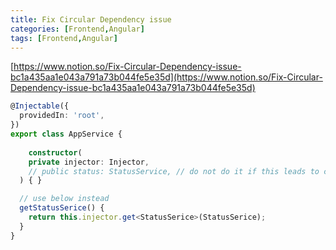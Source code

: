 ```yaml
---
title: Fix Circular Dependency issue
categories: [Frontend,Angular]
tags: [Frontend,Angular]
---
```


[https://www.notion.so/Fix-Circular-Dependency-issue-bc1a435aa1e043a791a73b044fe5e35d](https://www.notion.so/Fix-Circular-Dependency-issue-bc1a435aa1e043a791a73b044fe5e35d)


```typescript
@Injectable({
  providedIn: 'root',
})
export class AppService {
	
	constructor(
    private injector: Injector,
    // public status: StatusService, // do not do it if this leads to circular dependency issue
  ) { }

  // use below instead
  getStatusSerice() {
    return this.injector.get<StatusSerice>(StatusSerice);
  }
}
```

